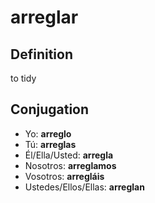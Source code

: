 # arreglar

## Definition
to tidy

## Conjugation

- Yo: **arreglo**
- Tú: **arreglas**
- Él/Ella/Usted: **arregla**
- Nosotros: **arreglamos**
- Vosotros: **arregláis**
- Ustedes/Ellos/Ellas: **arreglan**